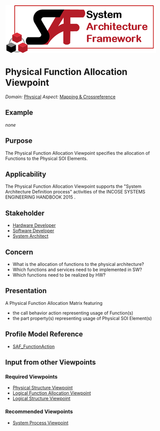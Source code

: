 ![System Architecture Framework](../diagrams/Logo_SAF.png)
# Physical Function Allocation Viewpoint
*Domain:* [Physical](../domains.md#Domain-Physical) *Aspect:* [Mapping & Crossreference](../aspects.md#Aspect-Mapping-&-Crossreference)
## Example
*none*
## Purpose
The Physical Function Allocation Viewpoint specifies the allocation of Functions to the Physical SOI Elements.
## Applicability
The Physical Function Allocation Viewpoint supports the "System Architecture Definition process" activities of the INCOSE SYSTEMS ENGINEERING HANDBOOK 2015  .
## Stakeholder
* [Hardware Developer](../stakeholders.md#Hardware-Developer)
* [Software Developer](../stakeholders.md#Software-Developer)
* [System Architect](../stakeholders.md#System-Architect)
## Concern
* What is the allocation of functions to the physical architecture?
* Which functions and services need to be implemented in SW?
* Which functions need to be realized by HW?
## Presentation
A  Physical Function Allocation Matrix featuring
* the call behavior action representing usage of Function(s)
* the part property(s) representing usage of Physical SOI Element(s)

## Profile Model Reference
* [SAF_FunctionAction](../stereotypes.md#SAF_FunctionAction)
## Input from other Viewpoints
### Required Viewpoints
* [Physical Structure Viewpoint](Physical-Structure-Viewpoint.md)
* [Logical Function Allocation Viewpoint](Logical-Function-Allocation-Viewpoint.md)
* [Logical Structure Viewpoint](Logical-Structure-Viewpoint.md)
### Recommended Viewpoints
* [System Process Viewpoint](System-Process-Viewpoint.md)
